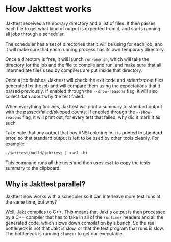 # How Jakttest works

Jakttest receives a temporary directory and a list of files.
It then parses each file to get what kind of output is expected from it, 
and starts running all jobs through a scheduler.

The scheduler has a set of directories that it will be using for
each job, and it will make sure that each running process has its own
temporary directory. 

Once a directory is free, it will launch `run-one.sh`, which will take the
directory for the job and the file to compile and run, and make sure that all
intermediate files used by compilers are put inside that directory.

Once a job finishes, Jakttest will check the exit code and stderr/stdout files
generated by the job and will compare them using the expectations that it parsed
previously. If enabled through the `--show-reasons` flag, it will also collect
data about why the test failed.

When everything finishes, Jakttest will print a summary to standard output with
the passed/failed/skipped counts. If enabled through the `--show-reasons` flag,
it will print out, for every test that failed, why did it mark it as such.

Take note that any output that has ANSI coloring in it is printed to standard error,
so that standard output is left to be used by other tools cleanly. For example:

```shell
./jakttest/build/jakttest | xsel -bi
```

This command runs all the tests and then uses `xsel` to copy the tests summary to
the clipboard.

## Why is Jakttest parallel?

Jakttest now works with a scheduler so it can interleave more test runs at
the same time, but why?

Well, Jakt compiles to C++. This means that Jakt's output is then processed
by a C++ compiler that has to take in all of the `runtime/` headers and all
the generated code, which slows down compilation by a bunch. So the real
bottleneck is not that Jakt is slow, or that the test program that runs is
slow. The bottleneck is running `clang++` to get our executable.
